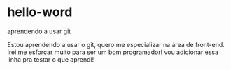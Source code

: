 # hello-word
aprendendo a usar git

Estou aprendendo a usar o git, quero me especializar na área de front-end. Irei me esforçar muito para ser um bom programador!
vou adicionar essa linha pra testar o que aprendi!
